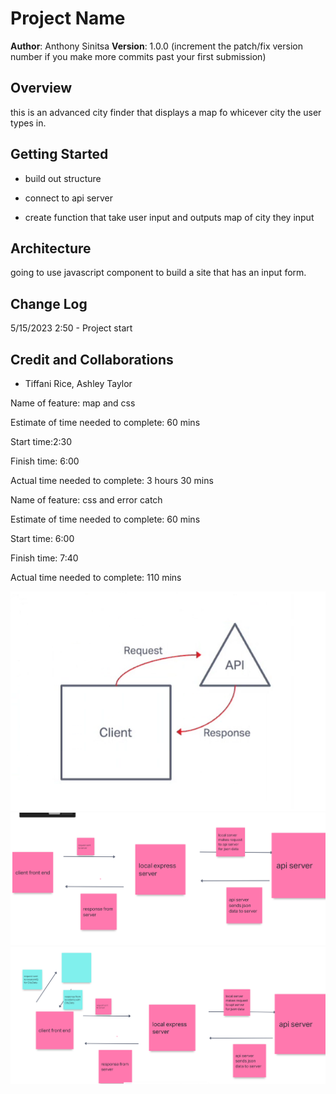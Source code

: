 # Project Name

**Author**: Anthony Sinitsa
**Version**: 1.0.0 (increment the patch/fix version number if you make more commits past your first submission)

## Overview

this is an advanced city finder that displays a map fo whicever city the user types in.

## Getting Started

- build out structure

- connect to api server

- create function that take user input and outputs map of city they input

## Architecture

going to use javascript component to build a site that has an input form.

## Change Log

5/15/2023 2:50 - Project start

## Credit and Collaborations

- Tiffani Rice, Ashley Taylor

Name of feature: map and css

Estimate of time needed to complete: 60 mins

Start time:2:30

Finish time: 6:00

Actual time needed to complete: 3 hours 30 mins

Name of feature: css and error catch

Estimate of time needed to complete: 60 mins

Start time: 6:00

Finish time: 7:40

Actual time needed to complete: 110 mins

![diagram](screeny1.png)
![diagram](screeny2.png)
![diagram](screeny3.png)
